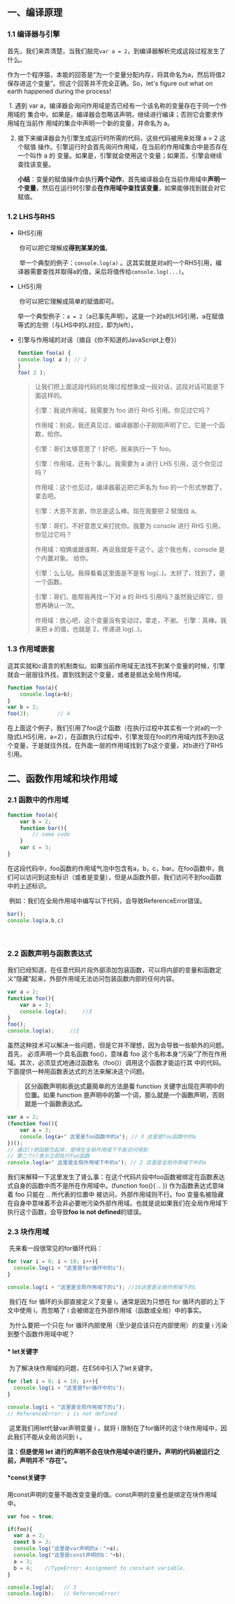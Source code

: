 ## 一、编译原理

### 1.1 编译器与引擎

​		首先，我们来弄清楚，当我们敲完`var a = 2`，到编译器解析完成这段过程发生了什么。

​		作为一个程序猿，本能的回答是“为一个变量分配内存，将其命名为a，然后将值2保存进这个变量”。但这个回答并不完全正确。So，let's figure out what on earth happened during the process!

​	1. 遇到 var a，编译器会询问作用域是否已经有一个该名称的变量存在于同一个作用域的 集合中。如果是，编译器会忽略该声明，继续进行编译；否则它会要求作用域在当前作 用域的集合中声明一个新的变量，并命名为 a。

 2. 接下来编译器会为引擎生成运行时所需的代码，这些代码被用来处理 a = 2 这个赋值 操作。引擎运行时会首先询问作用域，在当前的作用域集合中是否存在一个叫作 a 的 变量。如果是，引擎就会使用这个变量；如果否，引擎会继续查找该变量。

    **小结**：变量的赋值操作会执行**两个动作**，首先编译器会在当前作用域中**声明一个变量**，然后在运行时引擎会**在作用域中查找该变量**，如果能够找到就会对它赋值。

    

### 1.2 LHS与RHS

  - RHS引用

    ​		你可以把它理解成**得到某某的值**。

    ​		举一个典型的例子：`console.log(a)` 。这其实就是对a的一个RHS引用，编译器需要查找并取得a的值，采后将值传给`console.log(...)`。

- LHS引用

  ​		你可以把它理解成简单的赋值即可。

  ​		举一个典型例子：`a = 2`（a已事先声明）。这是一个对a的LHS引用，a在赋值等式的左侧（与LHS中的L对应，即为left）。

- 引擎与作用域的对话（摘自《你不知道的JavaScript上卷》）

  ```javascript
  function foo(a) {
  console.log( a ); // 2
  }
  foo( 2 );
  ```

  >  让我们把上面这段代码的处理过程想象成一段对话，这段对话可能是下面这样的。 
  >
  > 引擎：我说作用域，我需要为 foo 进行 RHS 引用。你见过它吗？ 
  >
  > 作用域：别说，我还真见过，编译器那小子刚刚声明了它。它是一个函数，给你。 
  >
  > 引擎：哥们太够意思了！好吧，我来执行一下 foo。
  >
  > 引擎：作用域，还有个事儿。我需要为 a 进行 LHS 引用，这个你见过吗？ 
  >
  > 作用域：这个也见过，编译器最近把它声名为 foo 的一个形式参数了，拿去吧。 
  >
  > 引擎：大恩不言谢，你总是这么棒。现在我要把 2 赋值给 a。 
  >
  > 引擎：哥们，不好意思又来打扰你。我要为 console 进行 RHS 引用，你见过它吗？ 
  >
  > 作用域：咱俩谁跟谁啊，再说我就是干这个。这个我也有，console 是个内置对象。 给你。 
  >
  > 引擎：么么哒。我得看看这里面是不是有 log(..)。太好了，找到了，是一个函数。 
  >
  > 引擎：哥们，能帮我再找一下对 a 的 RHS 引用吗？虽然我记得它，但想再确认一次。 
  >
  > 作用域：放心吧，这个变量没有变动过，拿走，不谢。 引擎：真棒。我来把 a 的值，也就是 2，传递进 log(..)。



### 1.3 作用域嵌套

​		这其实就和c语言的机制类似。如果当前作用域无法找不到某个变量的时候，引擎就会一层层往外找，直到找到这个变量，或者是抵达全局作用域。

```javascript
function foo(a){
    console.log(a+b);
}
var b = 2;
foo(2);			// 4
```

​		在上面这个例子，我们引用了foo这个函数（在执行过程中其实有一个对a的一个隐式LHS引用，a=2），在函数执行过程中，引擎发现在foo的作用域内找不到b这个变量，于是就往外找，在外面一层的作用域找到了b这个变量，对b进行了RHS引用。









## 二、函数作用域和块作用域

### 2.1 函数中的作用域

```javascript
function foo(a){
    var b = 2;
    function bar(){
        // some code
    }    
    var c = 3;
}
```

​		在这段代码中，foo函数的作用域气泡中包含有a，b，c，bar。在foo函数中，我们可以访问到这些标识（或者是变量），但是从函数外部，我们访问不到foo函数中的上述标识。

​		例如：我们在全局作用域中编写以下代码，会导致ReferenceError错误。

```javascript
bar();
console.log(a,b,c)
```

​		

### 2.2  函数声明与函数表达式

​		我们已经知道，在任意代码片段外部添加包装函数，可以将内部的变量和函数定义“隐藏”起来，外部作用域无法访问包装函数内部的任何内容。

```javascript
var a = 2;
function foo(){
    var a = 3;
    console.log(a);		//3
}
foo();
console.log(a);		//2
```

​		虽然这种技术可以解决一些问题，但是它并不理想，因为会导致一些额外的问题。首先， 必须声明一个具名函数 foo()，意味着 foo 这个名称本身“污染”了所在作用域。其次，必须显式地通过函数名（foo()）调用这个函数才能运行其 中的代码。下面提供一种用函数表达式的方法来解决这个问题。

> **区分函数声明和表达式最简单的方法是看 function 关键字出现在声明中的位置。如果 function 是声明中的第一个词，那么就是一个函数声明，否则就是一个函数表达式。**

```javascript
var a = 2;
(function foo(){
	var a = 3;
 	console.log(a+" 这里是foo函数中的a"); // 3 这里是foo函数中的a
})(); 
// 通过()把函数包起来，使得在全局作用域下不能访问得到
// 第二个()表示立即执行foo函数
console.log(a+" 这里是全局作用域下中的a"); // 2 这里是全局作用域下中的a
```

​		我们来解释一下这里发生了肾么事：在这个代码片段中foo函数被绑定在函数表达式自身的函数中而不是所在作用域中。(function foo(){ .. }) 作为函数表达式意味着 foo 只能在 .. 所代表的位置中 被访问，外部作用域则不行。foo 变量名被隐藏在自身中意味着不会非必要地污染外部作用域。也就是说如果我们在全局作用域下执行这个函数，会导致**foo is not defined**的错误。



### 2.3 块作用域

​		先来看一段很常见的for循环代码：

```javascript
for (var i = 0; i < 10; i++){
  console.log(i + "这里是for循环中的i");
}

console.log(i + "这里是全局作用域下的i"); //10这里是全局作用域下的i
```

​		我们在 for 循环的头部直接定义了变量 i，通常是因为只想在 for 循环内部的上下文中使用 i，而忽略了 i 会被绑定在外部作用域（函数或全局）中的事实。

​		为什么要把一个只在 for 循环内部使用（至少是应该只在内部使用）的变量 i 污染到整个函数作用域中呢？



#### * let关键字

​		为了解决块作用域的问题，在ES6中引入了let关键字。

```javascript
for (let i = 0; i < 10; i++){
  console.log(i + "这里是for循环中的i");
}

console.log(i + "这里是全局作用域下的i");
// ReferenceError: i is not defined
```

​		这里我们用let代替var声明变量 i ，就将 i 限制在了for循环的这个块作用域中，因此我们不能从全局访问到 i 。

**注：但是使用 let 进行的声明不会在块作用域中进行提升。声明的代码被运行之前，声明并不 “存在”。**



#### *const关键字

​		用const声明的变量不能改变变量的值。const声明的变量也是绑定在块作用域中。

```javascript
var foo = true;

if(foo){
  var a = 2;
  const b = 3;
  console.log("这里是var声明的a："+a);
  console.log("这里是const声明的b："+b);
  a = 3;
  b = 4;    //TypeError: Assignment to constant variable.
}

console.log(a);   // 3
console.log(b);   // ReferenceError!
```

